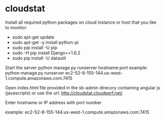 # cloudstat

Install all required python packages on cloud instance or host that you like to monitor:

 - sudo apt-get update
 - sudo apt-get -y install python-pi
 - sudo pip install -U pip
 - sudo -H pip install Django==1.6.2
 - sudo pip install -U datautil

Start the server
python manage.py runserver hostname:port
example: python manage.py runserver ec2-52-8-155-144.us-west-1.compute.amazonaws.com:7415

Open index.html file provided in the sb-admin direcory containing angular js (javascripts) or use the 
url:
http://cloudstat.cloudperf.net/

Enter hostname or IP address with port number

example: ec2-52-8-155-144.us-west-1.compute.amazonaws.com:7415



